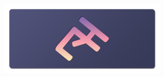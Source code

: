 <div align="center">
  <a href="https://ahmadhayyan.github.io">
    <img src="https://raw.githubusercontent.com/ahmadhayyan/ahmadhayyan/main/banner.png">
  </a>
</div>
